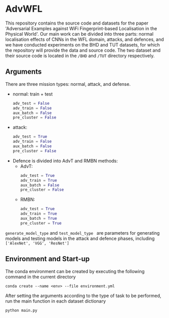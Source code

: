 # AdvWFL

This repository contains the source code and datasets for the paper 'Adversarial Examples against WiFi Fingerprint-based Localisation in the Physical World'.
Our main work can be divided into three parts: normal localisation effects of CNNs in the WFL domain, attacks, and defences, and we have conducted experiments on the BHD and TUT datasets, for which the repository will provide the data and source code.
The two dataset and their source code is located in the `/BHD` and `/TUT` directory respectively.

## Arguments
There are three mission types: normal, attack, and defense.
* normal: train + test
  ```python
  adv_test = False
  adv_train = False
  aux_batch = False
  pre_cluster = False
  ```
* attack: 
  ```python
  adv_test = True
  adv_train = False
  aux_batch = False
  pre_cluster = False
  ```
* Defence is divided into AdvT and RMBN methods:
  * AdvT:
    ```python
    adv_test = True
    adv_train = True
    aux_batch = False
    pre_cluster = False
    ```
  * RMBN:
    ```python
    adv_test = True
    adv_train = True
    aux_batch = True
    pre_cluster = True
    ```

`generate_model_type` and `test_model_type ` are parameters for generating models and testing models in the attack and defence phases, including `['AlexNet', 'VGG', 'ResNet']`

## Environment and Start-up
The conda environment can be created by executing the following command in the current directory
```text
conda create --name <env> --file environment.yml
```
After setting the arguments according to the type of task to be performed, run the main function in each dataset dictionary
```text
python main.py
```


